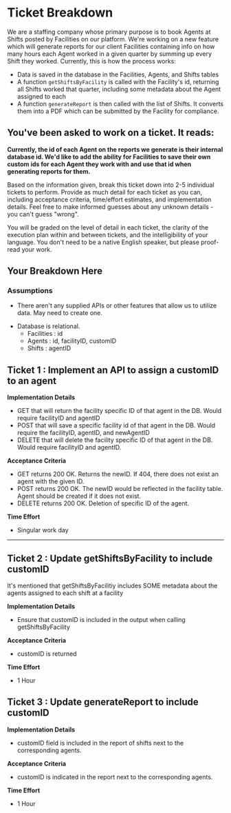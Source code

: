 # Ticket Breakdown
We are a staffing company whose primary purpose is to book Agents at Shifts posted by Facilities on our platform. We're working on a new feature which will generate reports for our client Facilities containing info on how many hours each Agent worked in a given quarter by summing up every Shift they worked. Currently, this is how the process works:

- Data is saved in the database in the Facilities, Agents, and Shifts tables
- A function `getShiftsByFacility` is called with the Facility's id, returning all Shifts worked that quarter, including some metadata about the Agent assigned to each
- A function `generateReport` is then called with the list of Shifts. It converts them into a PDF which can be submitted by the Facility for compliance.

## You've been asked to work on a ticket. It reads:

**Currently, the id of each Agent on the reports we generate is their internal database id. We'd like to add the ability for Facilities to save their own custom ids for each Agent they work with and use that id when generating reports for them.**


Based on the information given, break this ticket down into 2-5 individual tickets to perform. Provide as much detail for each ticket as you can, including acceptance criteria, time/effort estimates, and implementation details. Feel free to make informed guesses about any unknown details - you can't guess "wrong".


You will be graded on the level of detail in each ticket, the clarity of the execution plan within and between tickets, and the intelligibility of your language. You don't need to be a native English speaker, but please proof-read your work.

## Your Breakdown Here

### Assumptions

* There aren't any supplied APIs or other features that allow us to utilize data. May need to create one.
- Database is relational.
    - Facilities : id
    - Agents : id, facilityID, customID
    - Shifts : agentID

## Ticket 1 : Implement an API to assign a customID to an agent

**Implementation Details**

* GET that will return the facility specific ID of that agent in the DB. Would require facilityID and agentID
* POST that will save a specific facility id of that agent in the DB. Would require the facilityID, agentID, and newAgentID
* DELETE that will delete the facility specific ID of that agent in the DB. Would require facilityID and agentID.

**Acceptance Criteria**

* GET returns 200 OK. Returns the newID. If 404, there does not exist an agent with the given ID.
* POST returns 200 OK. The newID would be reflected in the facility table. Agent should be created if it does not exist.
* DELETE returns 200 OK. Deletion of specific ID of the agent.

**Time Effort**
* Singular work day

***

## Ticket 2 : Update getShiftsByFacility to include customID

It's mentioned that getShiftsByFacilitiy includes SOME metadata about the agents assigned to each shift at a facility

**Implementation Details**
 * Ensure that customID is included in the output when calling getShiftsByFacility

 **Acceptance Criteria**
 * customID is returned

 **Time Effort**
 * 1 Hour

 ## Ticket 3 : Update generateReport to include customID


**Implementation Details**
 * customID field is included in the report of shifts next to the corresponding agents.

 **Acceptance Criteria**
 * customID is indicated in the report next to the corresponding agents.

 **Time Effort**
 * 1 Hour